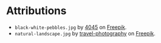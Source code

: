Attributions
============

* `black-white-pebbles.jpg` by [4045](https://www.freepik.com/author/4045) on [Freepik](https://www.freepik.com/free-photo/black-white-pebbles_1278333.htm).
* `natural-landscape.jpg` by [travel-photography](https://www.freepik.com/author/travel-photography) on [Freepik](https://www.freepik.com/free-photo/natural-landscape_1468274.htm).
